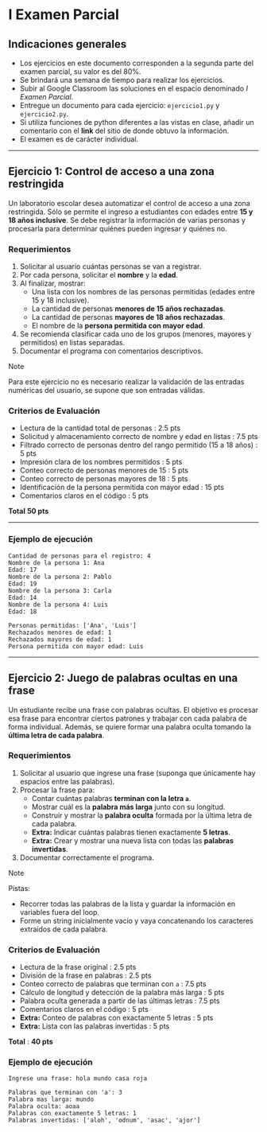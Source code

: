 # I Examen Parcial
## Indicaciones generales
- Los ejercicios en este documento corresponden a la segunda parte del examen parcial, su valor es del 80%.
- Se brindará una semana de tiempo para realizar los ejercicios.
- Subir al Google Classroom las soluciones en el espacio denominado *I Examen Parcial*.
- Entregue un documento para cada ejercicio: `ejercicio1.py` y `ejercicio2.py`.
- Si utiliza funciones de python diferentes a las vistas en clase, añadir un comentario con el **link** del sitio de donde obtuvo la información.
- El examen es de carácter individual.

---

## Ejercicio 1: Control de acceso a una zona restringida
Un laboratorio escolar desea automatizar el control de acceso a una zona restringida.
Sólo se permite el ingreso a estudiantes con edades entre **15 y 18 años inclusive**.
Se debe registrar la información de varias personas y procesarla para determinar quiénes pueden ingresar y quiénes no.

### Requerimientos
1. Solicitar al usuario cuántas personas se van a registrar.
2. Por cada persona, solicitar el **nombre** y la **edad**.
3. Al finalizar, mostrar:
   - Una lista con los nombres de las personas permitidas (edades entre 15 y 18 inclusive).
   - La cantidad de personas **menores de 15 años rechazadas**.
   - La cantidad de personas **mayores de 18 años rechazadas**.
   - El nombre de la **persona permitida con mayor edad**.
4. Se recomienda clasificar cada uno de los grupos (menores, mayores y permitidos) en listas separadas.
5. Documentar el programa con comentarios descriptivos.

> [!NOTE]
> Para este ejercicio no es necesario realizar la validación de las entradas numéricas del usuario, se supone que son entradas válidas.

### Criterios de Evaluación
- Lectura de la cantidad total de personas : 2.5 pts
- Solicitud y almacenamiento correcto de nombre y edad en listas : 7.5 pts
- Filtrado correcto de personas dentro del rango permitido (15 a 18 años) : 5 pts
- Impresión clara de los nombres permitidos : 5 pts
- Conteo correcto de personas menores de 15 : 5 pts
- Conteo correcto de personas mayores de 18 : 5 pts
- Identificación de la persona permitida con mayor edad : 15 pts
- Comentarios claros en el código : 5 pts

**Total** **50 pts**

---

### Ejemplo de ejecución
```
Cantidad de personas para el registro: 4
Nombre de la persona 1: Ana
Edad: 17
Nombre de la persona 2: Pablo
Edad: 19
Nombre de la persona 3: Carla
Edad: 14
Nombre de la persona 4: Luis
Edad: 18

Personas permitidas: ['Ana', 'Luis']
Rechazados menores de edad: 1
Rechazados mayores de edad: 1
Persona permitida con mayor edad: Luis
```

---

## Ejercicio 2: Juego de palabras ocultas en una frase
Un estudiante recibe una frase con palabras ocultas.
El objetivo es procesar esa frase para encontrar ciertos patrones y trabajar con cada palabra de forma individual.
Además, se quiere formar una palabra oculta tomando la **última letra de cada palabra**.

### Requerimientos
1. Solicitar al usuario que ingrese una frase (suponga que únicamente hay espacios entre las palabras).
2. Procesar la frase para:
   - Contar cuántas palabras **terminan con la letra `a`**.
   - Mostrar cuál es la **palabra más larga** junto con su longitud.
   - Construir y mostrar la **palabra oculta** formada por la última letra de cada palabra.
   - **Extra:** Indicar cuántas palabras tienen exactamente **5 letras**.
   - **Extra:** Crear y mostrar una nueva lista con todas las **palabras invertidas**.
3. Documentar correctamente el programa.

> [!NOTE]
> Pistas:  
> - Recorrer todas las palabras de la lista y guardar la información en variables fuera del loop.  
> - Forme un string inicialmente vacío y vaya concatenando los caracteres extraídos de cada palabra.

### Criterios de Evaluación
- Lectura de la frase original : 2.5 pts
- División de la frase en palabras : 2.5 pts
- Conteo correcto de palabras que terminan con `a` : 7.5 pts
- Cálculo de longitud y detección de la palabra más larga : 5 pts
- Palabra oculta generada a partir de las últimas letras : 7.5 pts
- Comentarios claros en el código : 5 pts
- **Extra:** Conteo de palabras con exactamente 5 letras : 5 pts
- **Extra:** Lista con las palabras invertidas : 5 pts

**Total** : **40 pts**

### Ejemplo de ejecución
```
Ingrese una frase: hola mundo casa roja

Palabras que terminan con 'a': 3
Palabra mas larga: mundo
Palabra oculta: aoaa
Palabras con exactamente 5 letras: 1
Palabras invertidas: ['aloh', 'odnum', 'asac', 'ajor']
```